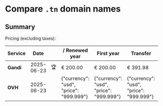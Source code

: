 # Compare `.tn` domain names

## Summary

Pricing (excluding taxes):

| Service | Date |  | / Renewed year | First year | Transfer | Restoration |
|--|--|--|--|--|--|--|
| **Gandi** | 2025-06-23 | 🏆 | € 200.00 | € 200.00 | € 391.98 |  |
| **OVH** | 2025-06-23 |  | {"currency": "usd", "price": "999.999"} | {"currency": "usd", "price": "999.999"} | {"currency": "usd", "price": "999.999"} |  |
